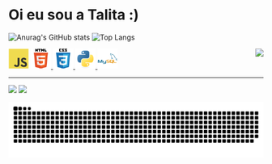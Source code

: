 # Oi eu sou a Talita :)

![Anurag's GitHub stats](https://github-readme-stats.vercel.app/api?username=TalitaCbral&show_icons=true&theme=dracula) ![Top Langs](https://github-readme-stats.vercel.app/api/top-langs/?username=TalitaCbral&layout=compact&theme=dracula)

<div style="display: inline_block">

<a href="https://developer.mozilla.org/en-US/docs/Web/JavaScript" target="_blank"> <img src="https://raw.githubusercontent.com/devicons/devicon/master/icons/javascript/javascript-original.svg" alt="javascript" width="40" height="40"/></a></a>
<a href="https://www.w3.org/html/" target="_blank"> <img src="https://raw.githubusercontent.com/devicons/devicon/master/icons/html5/html5-original-wordmark.svg" alt="html5" width="40" height="40"/> </a> 
<a href="https://www.w3schools.com/css/" target="_blank"> <img src="https://raw.githubusercontent.com/devicons/devicon/master/icons/css3/css3-original-wordmark.svg" alt="css3" width="40" height="40"/> </a> 
<a href="https://www.python.org" target="_blank"> <img src="https://raw.githubusercontent.com/devicons/devicon/master/icons/python/python-original.svg" alt="python" width="40" height="40"/> </a> 
<a href="https://www.mysql.com/" target="_blank"> <img src="https://raw.githubusercontent.com/devicons/devicon/master/icons/mysql/mysql-original-wordmark.svg" alt="mysql" width="40" height="40"/> </a>
<img align="right" src="https://media.discordapp.net/attachments/875213827468308593/875213854873886792/picasion.com_b7b8031c6440ca86134333d744ed9317.gif"></img>
</div>

<hr>

[<img src = "https://img.shields.io/badge/instagram-%23E4405F.svg?&style=for-the-badge&logo=instagram&logoColor=white">](https://www.instagram.com/talitacabral___/) [<img src="https://img.shields.io/badge/linkedin-%230077B5.svg?&style=for-the-badge&logo=linkedin&logoColor=white" />](https://www.linkedin.com/in/talita-santana-22ba27175/)

![Snake animation](https://github.com/TalitaCbral/talitaCbral/blob/output/github-contribution-grid-snake.svg)
